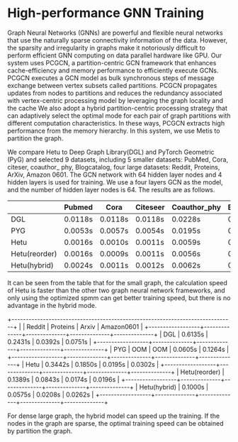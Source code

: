 High-performance GNN Training
=============================


Graph Neural Networks (GNNs) are powerful and flexible neural networks that use the naturally sparse connectivity information of the data. However, the sparsity and irregularity in graphs make it notoriously difficult to perform efficient GNN computing on data parallel hardware like GPU. Our system uses PCGCN, a partition-centric GCN framework that enhances cache-efficiency and memory performance to efficiently execute GCNs. PCGCN executes a GCN model as bulk synchronous steps of message exchange between vertex subsets called partitions. PCGCN propagates updates from nodes to partitions and reduces the redundancy associated with vertex-centric processing model by leveraging the graph locality and the cache We also adopt a hybrid partition-centric processing strategy that can adaptively select the optimal mode for each pair of graph partitions with different computation characteristics. In these ways, PCGCN extracts high performance from the memory hierarchy. In this system, we use Metis to partition the graph.

We compare Hetu to Deep Graph Library(DGL)  and PyTorch Geometric (PyG) and selected 9 datasets, including 5 smaller datasets: PubMed, Cora, citeser, coauthor_ phy, Blogcatalog, four large datasets: Reddit, Proteins, ArXiv, Amazon 0601. The GCN network with 64 hidden layer nodes and 4 hidden layers is used for training. We use a four layers GCN as the model, and the number of hidden layer nodes is 64. The results are as follows.

|                | Pubmed  | Cora    | Citeseer | Coauthor_phy | Blogcatalog |
|----------------|---------|---------|----------|--------------|-------------|
| DGL            | 0.0118s | 0.0118s | 0.0118s  | 0.0228s      | 0.0128s     |
| PYG            | 0.0053s | 0.0057s | 0.0054s  | 0.0195s      | 0.0078s     |
| Hetu           | 0.0016s | 0.0010s | 0.0011s  | 0.0059s      | 0.0022s     |
| Hetu(reorder)  | 0.0016s | 0.0009s | 0.0011s  | 0.0056s      | 0.0023s     |
| Hetu(hybrid)   | 0.0024s | 0.0011s | 0.0012s  | 0.0062s      | 0.0022s     |


It can be seen from the table that for the small graph, the calculation speed of Hetu is faster than the other two graph neural network frameworks, and only using the optimized spmm can get better training speed, but there is no advantage in the hybrid mode.

+------------------------------------------------------------------------------+
|                  | Reddit       | Proteins     | Arxiv        | Amazon0601   | 
+------------------+--------------+--------------+--------------+--------------+
| DGL              | 0.6135s      | 0.2431s      | 0.0392s      | 0.0751s      | 
+------------------+--------------+--------------+--------------+--------------+
| PYG              | OOM          | OOM          | 0.0605s      | 0.1264s      | 
+------------------+--------------+--------------+--------------+--------------+
| Hetu             | 0.3442s      | 0.1850s      | 0.0195s      | 0.0302s      |
+------------------+--------------+--------------+--------------+--------------+
| Hetu(reorder)    | 0.1389s      | 0.0843s      | 0.0174s      | 0.0196s      |
+------------------+--------------+--------------+--------------+--------------+
| Hetu(hybrid)     | 0.1000s      | 0.0575s      | 0.0208s      | 0.0262s      |
+------------------+--------------+--------------+--------------+--------------+

For dense large graph, the hybrid model can speed up the training. If the nodes in the graph are sparse, the optimal training speed can be obtained by partition the graph.




